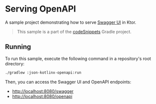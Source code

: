 # Serving OpenAPI
A sample project demonstrating how to serve [Swagger UI](https://ktor.io/docs/openapi-swagger.html) in Ktor.
> This sample is a part of the [codeSnippets](../../README.md) Gradle project.

## Running
To run this sample, execute the following command in a repository's root directory:
```bash
./gradlew :json-kotlinx-openapi:run
```

Then, you can access the Swagger UI and OpenAPI endpoints:
- [http://localhost:8080/swagger](http://localhost:8080/swagger)
- [http://localhost:8080/openapi](http://localhost:8080/openapi)
